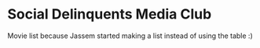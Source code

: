 # Social Delinquents Media Club

Movie list because Jassem started making a list instead of using the table :)